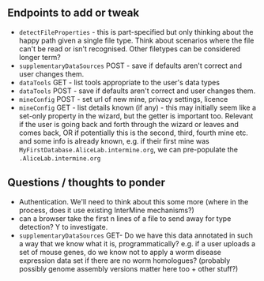 ## Endpoints to add or tweak

- `detectFileProperties` - this is part-specified but only thinking about the happy path given a single file type. Think about scenarios where the file can't be read or isn't recognised. Other filetypes can be considered longer term?
- `supplementaryDataSources` POST - save if defaults aren't correct and user changes them.
- `dataTools` GET - list tools appropriate to the user's data types
- `dataTools` POST - save if defaults aren't correct and user changes them.
- `mineConfig` POST - set url of new mine, privacy settings, licence
- `mineConfig` GET - list details known (if any) - this may initially seem like a set-only property in the wizard, but the getter is important too. Relevant if the user is going back and forth through the wizard or leaves and comes back, OR if potentially this is the second, third, fourth mine etc. and some info is already known, e.g. if their first mine was `MyFirstDatabase.AliceLab.intermine.org`, we can pre-populate the `.AliceLab.intermine.org`

## Questions / thoughts to ponder

- Authentication. We'll need to think about this some more (where in the process, does it use existing InterMine mechanisms?)
- can a browser take the first n lines of a file to send away for type detection? Y to investigate.
- `supplementaryDataSources` GET- Do we have this data annotated in such a way that we know what it is, programmatically? e.g. if a user uploads a set of mouse genes, do we know not to apply a worm disease expression data set if there are no worm homologues? (probably possibly genome assembly versions matter here too + other stuff?)
